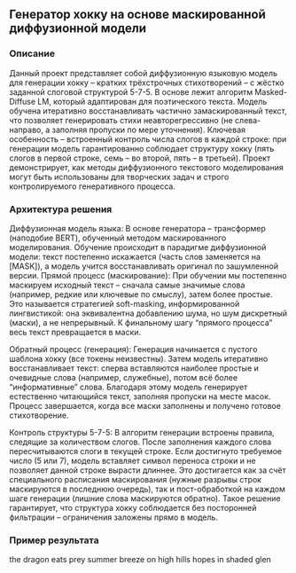 ## Генератор хокку на основе маскированной диффузионной модели
### Описание

Данный проект представляет собой диффузионную языковую модель для генерации хокку – кратких трёхстрочных стихотворений – с жёстко заданной слоговой структурой 5-7-5. В основе лежит алгоритм Masked-Diffuse LM, который адаптирован для поэтического текста. Модель обучена итеративно восстанавливать частично замаскированный текст, что позволяет генерировать стихи неавторегрессивно (не слева-направо, а заполняя пропуски по мере уточнения). Ключевая особенность – встроенный контроль числа слогов в каждой строке: при генерации модель гарантированно соблюдает структуру хокку (пять слогов в первой строке, семь – во второй, пять – в третьей). Проект демонстрирует, как методы диффузионного текстового моделирования могут быть использованы для творческих задач и строго контролируемого генеративного процесса.

### Архитектура решения

Диффузионная модель языка: В основе генератора – трансформер (наподобие BERT), обученный методом маскированного моделирования. Обучение происходит в парадигме диффузионной модели: текст постепенно искажается (часть слов заменяется на [MASK]), а модель учится восстанавливать оригинал по зашумленной версии.
Прямой процесс (маскирование): При обучении мы постепенно маскируем исходный текст – сначала самые значимые слова (например, редкие или ключевые по смыслу), затем более простые. Это называется стратегией soft-masking, информированной лингвистикой: она эквивалентна добавлению шума, но шум дискретный (маски), а не непрерывный. К финальному шагу “прямого процесса” весь текст превращается в маски.

Обратный процесс (генерация): Генерация начинается с пустого шаблона хокку (все токены неизвестны). Затем модель итеративно восстанавливает текст: сперва вставляются наиболее простые и очевидные слова (например, служебные), потом всё более “информативные” слова. Благодаря этому модель генерирует естественно читающийся текст, заполняя пропуски на месте масок. Процесс завершается, когда все маски заполнены и получено готовое стихотворение.

Контроль структуры 5-7-5: В алгоритм генерации встроены правила, следящие за количеством слогов. После заполнения каждого слова пересчитываются слоги в текущей строке. Если достигнуто требуемое число (5 или 7), модель вставляет символ переноса строки и не позволяет данной строке вырасти длиннее. Это достигается как за счёт специального расписания маскирования (нужные разрывы строк маскируются в последнюю очередь), так и пост-обработкой на каждом шаге генерации (лишние слова маскируются обратно). Такое решение гарантирует, что структура хокку соблюдается без посторонней фильтрации – ограничения заложены прямо в модель.

### Пример результата
the dragon eats prey
summer breeze on high hills 
hopes in shaded glen
